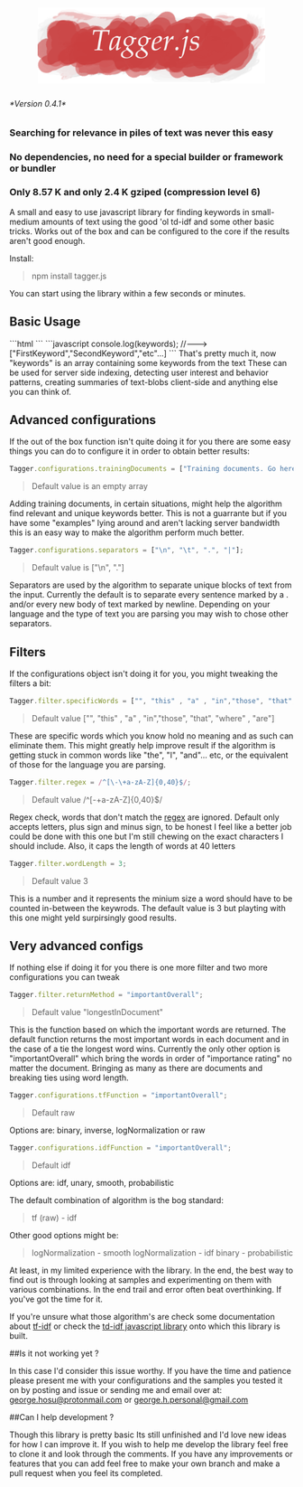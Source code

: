 <h1 style="text-align:center">
  <img src="img/TaggerLogo2nd.png" alt="" style="max-width:80%;width:900px;display:inline-block">
</h1>

<h6>*Version 0.4.1*</h6>

<h3>Searching for relevance in piles of text was never this easy</h3>
<h3>No dependencies, no need for a special builder or framework or bundler</h3>
<h3>Only 8.57 K and only 2.4 K gziped (compression level 6)</h3>

A small and easy to use javascript library for finding keywords in small-medium amounts of text using the good 'ol td-idf and some other basic tricks. Works out of the box and can be configured to the core if the results aren't good enough.

Install:
>npm install tagger.js

You can start using the library within a few seconds or minutes.

<h2>Basic Usage</h2>
```html
<script src="../dist/tagger.min.js"></script>
<script type="text/javascript">
  let keywords = Tagger.invokeTagger(yourText, "Some more text", other text);
</script>
```
```javascript
  console.log(keywords);
  //---> ["FirstKeyword","SecondKeyword","etc"...]
```
That's pretty much it, now "keywords" is an array containing some keywords from the text
These can be used for server side indexing, detecting user interest and behavior patterns, creating summaries of text-blobs client-side and anything else you can think of.

<h2>Advanced configurations</h2>

If the out of the box function isn't quite doing it for you there are some easy things you can do to configure it in order to obtain better results:


```javascript
Tagger.configurations.trainingDocuments = ["Training documents. Go here, in an array", "as many as you want"];
```
>Default value is an empty array

Adding training documents, in certain situations, might help the algorithm find relevant and unique keywords better. This is not a guarrante but if you have some "examples" lying around and aren't lacking server bandwidth this is an easy way to make the algorithm perform much better.


```javascript
Tagger.configurations.separators = ["\n", "\t", ".", "|"];
```
>Default value is ["\n", "."]

Separators are used by the algorithm to separate unique blocks of text from the input. Currently the default is to separate every sentence marked by a . and/or every new body of text marked by newline. Depending on your language and the type of text you are parsing you may wish to chose other separators.


<h2>Filters</h2>

If the configurations object isn't doing it for you, you might tweaking the filters a bit:


```javascript
Tagger.filter.specificWords = ["", "this" , "a" , "in","those", "that", "where" , "are"];
```
>Default value ["", "this" , "a" , "in","those", "that", "where" , "are"]

These are specific words which you know hold no meaning and as such can eliminate them. This might greatly help improve result if the algorithm is getting stuck in common words like "the", "I", "and"... etc, or the equivalent of those for the language you are parsing.


```javascript
Tagger.filter.regex = /^[\-\+a-zA-Z]{0,40}$/;
```
>Default value /^[\-\+a-zA-Z]{0,40}$/

Regex check, words that don't match the [regex](https://developer.mozilla.org/en/docs/Web/JavaScript/Guide/Regular_Expressions) are ignored. Default only accepts letters, plus sign and minus sign, to be honest I feel like a better job could be done with this one but I'm still chewing on the exact characters I should include. Also, it caps the length of words at 40 letters


```javascript
Tagger.filter.wordLength = 3;
```
>Default value 3

This is a number and it represents the minium size a word should have to be counted in-between the keywrods. The default value is 3 but playting with this one might yeld surpirsingly good results.


<h2>Very advanced configs</h2>

If nothing else if doing it for you there is one more filter and two more configurations you can tweak

```javascript
Tagger.filter.returnMethod = "importantOverall";
```
>Default value "longestInDocument"

This is the function based on which the important words are returned. The default function returns the most important words in each document and in the case of a tie the longest word wins.
Currently the only other option is "importantOverall" which bring the words in order of "importance rating" no matter the document. Bringing as many as there are documents and breaking ties using word length.


```javascript
Tagger.configurations.tfFunction = "importantOverall";
```
>Default raw

Options are: binary, inverse, logNormalization or raw

```javascript
Tagger.configurations.idfFunction = "importantOverall";
```
>Default idf

Options are: idf, unary, smooth, probabilistic

The default combination of algorithm is the bog standard:
>tf (raw) - idf

Other good options might be:

>logNormalization - smooth
>logNormalization - idf
>binary - probabilistic

At least, in my limited experience with the library. In the end, the best way to find out is through looking at samples and experimenting on them with various combinations. In the end trail and error often beat overthinking. If you've got the time for it.

If you're unsure what those algorithm's are check some documentation about [tf-idf](https://en.wikipedia.org/wiki/Tf%E2%80%93idf) or check the [td-idf javascript library](https://git.cerebralab.com/george/td-idf) onto which this library is built.

##Is it not working yet ?

In this case I'd consider this issue worthy. If you have the time and patience please present me with your configurations and the samples you tested it on by posting and issue or sending me and email over at: george.hosu@protonmail.com or george.h.personal@gmail.com

##Can I help development ?

Though this library is pretty basic Its still unfinished and I'd love new ideas for how I can improve it. If you wish to help me develop the library feel free to clone it and look through the comments. If you have any improvements or features that you can add feel free to make your own branch and make a pull request when you feel its completed.
